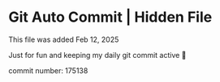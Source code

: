 # Git Auto Commit | Hidden File

This file was added Feb 12, 2025

Just for fun and keeping my daily git commit active 🤪

commit number: 175138
